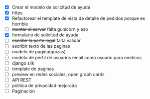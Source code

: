 - [x] Crear el modelo de solicitud de ayuda
- [x] https
- [x] Refactorear el template de vista de detalle de pedidos porque es horrible
- [ ] ~~montar el server~~ falta gunicorn y eso
- [x] formulario de solicitud de ayuda
- [ ] ~~escribir la parte legal~~ falta validar
- [ ] escribir texto de las paginas
- [ ] modelo de pagina(quizas)
- [ ] modelo de perfil de usuarios email como usuario para medicos
- [ ] django silk
- [ ] template de paginas
- [ ] preview en redes sociales, open graph cards
- [ ] API REST
- [ ] politica de privacidad mejorada
- [ ] Paginación
